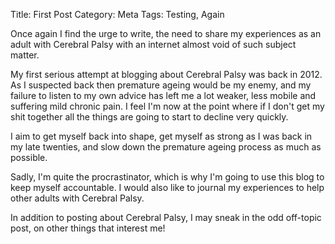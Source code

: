 Title: First Post
Category: Meta
Tags: Testing, Again

Once again I find the urge to write, the need to share my experiences as an adult with Cerebral Palsy with an internet almost void of such subject matter.

My first serious attempt at blogging about Cerebral Palsy was back in 2012. As I suspected back then premature ageing would be my enemy, and my failure to listen to my own advice has left me a lot weaker, less mobile and suffering mild chronic pain. I feel I'm now at the point where if I don't get my shit together all the things are going to start to decline very quickly.

I aim to get myself back into shape, get myself as strong as I was back in my late twenties, and slow down the premature ageing process as much as possible.  

Sadly, I'm quite the procrastinator, which is why I'm going to use this blog to keep myself accountable. I would also like to journal my experiences to help other adults with Cerebral Palsy.

In addition to posting about Cerebral Palsy, I may sneak in the odd off-topic post, on other things that interest me!


